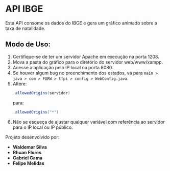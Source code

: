 # API IBGE

Esta API consome os dados do IBGE e gera um gráfico animado sobre a taxa de natalidade.

## Modo de Uso:

1. Certifique-se de ter um servidor Apache em execução na porta 1208.
2. Mova a pasta do gráfico para o diretório do servidor web/www/xampp.
3. Acesse a aplicação pelo IP local na porta 8080.
4. Se houver algum bug no preenchimento dos estados, vá para `main > java > com > FGRW > tfpi > config > WebConfig.java`.
5. Altere:
    ```java
    .allowedOrigins(servidor)
    ```
    para:
    ```java
    .allowedOrigins("*")
    ```
6. Não se esqueça de ajustar qualquer variável com referência ao servidor para o IP local ou IP público.

Projeto desenvolvido por:
- **Waldemar Silva**
- **Rhuan Flores**
- **Gabriel Gama**
- **Felipe Melidas**
